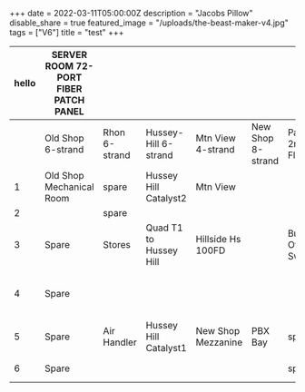 +++
date = 2022-03-11T05:00:00Z
description = "Jacobs Pillow"
disable_share = true
featured_image = "/uploads/the-beast-maker-v4.jpg"
tags = ["V6"]
title = "test"
+++

| hello | SERVER ROOM 72-PORT FIBER PATCH PANEL |               |                        |                       |                   |                        |                       |                    |                         |                    |                     |       |
| ----- | ------------------------------------- | ------------- | ---------------------- | --------------------- | ----------------- | ---------------------- | --------------------- | ------------------ | ----------------------- | ------------------ | ------------------- | ----- |
|       | Old Shop 6-strand                     | Rhon 6-strand | Hussey-Hill 6-strand   | Mtn View 4-strand     | New Shop 8-strand | Parkview 2nd Floor     | Parkview 1st    Floor | Parkview 2nd Floor | Parkview 2nd Floor      | Parkview 2nd Floor | Water Tower         |       |
| 1     | Old Shop Mechanical Room              | spare         | Hussey Hill Catalyst2  | Mtn View              |                   |                        | IS Office Switch      | Accts Hall Switch  | SWBD Switch             | old Appts Switch   | Wate Tower Mgmt     | Spare |
| 2     |                                       | spare         |                        |                       |                   |                        |                       |                    |                         |                    |                     |       |
| 3     | Spare                                 | Stores        | Quad T1 to Hussey Hill | Hillside Hs<br/>100FD |                   | Building Office Switch | IS Office Auxilliary  | Docs Switch        | spare                   | spare              | Water Tower Traffic | Spare |
| 4     | Spare                                 |               |                        |                       |                   |                        |                       |                    | D'Room CATV Video  Feed | un-terminated      |                     |       |
| 5     | Spare                                 | Air Handler   | Hussey Hill Catalyst1  | New Shop Mezzanine    | PBX Bay           | spare                  | IS Office Spare       | spare              | spare                   | un-terminated      | Water Tower T1      | Spare |
| 6     | Spare                                 |               |                        |                       |                   | spare                  |                       | spare              | spare                   | un-terminated      |                     |       |
